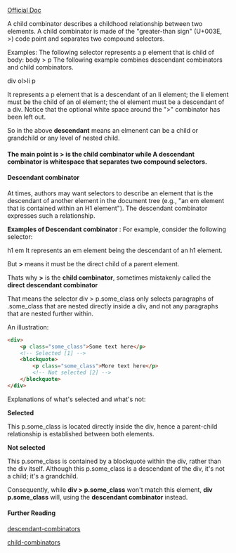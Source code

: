 [Official Doc](https://www.w3.org/TR/selectors/#child-combinators)

A child combinator describes a childhood relationship between two elements. A child combinator is made of the "greater-than sign" (U+003E, >) code point and separates two compound selectors.

Examples: The following selector represents a p element that is child of body:
body > p
The following example combines descendant combinators and child combinators.

div ol>li p

It represents a p element that is a descendant of an li element; the li element must be the child of an ol element; the ol element must be a descendant of a div. Notice that the optional white space around the ">" combinator has been left out.

So in the above **descendant** means an elmenent can be a child or grandchild or any level of nested child.

#### The main point is **>** is the **child combinator** while A descendant combinator is whitespace that separates two compound selectors.

#### Descendant combinator

At times, authors may want selectors to describe an element that is the descendant of another element in the document tree (e.g., "an em element that is contained within an H1 element"). The descendant combinator expresses such a relationship.

**Examples of Descendant combinator** : For example, consider the following selector:

h1 em
It represents an em element being the descendant of an h1 element.

But **>** means it must be the direct child of a parent element.

Thats why **>** is the **child combinator**, sometimes mistakenly called the **direct descendant combinator**

That means the selector div > p.some_class only selects paragraphs of .some_class that are nested directly inside a div, and not any paragraphs that are nested further within.

An illustration:

```html
<div>
	<p class="some_class">Some text here</p>
	<!-- Selected [1] -->
	<blockquote>
		<p class="some_class">More text here</p>
		<!-- Not selected [2] -->
	</blockquote>
</div>
```

Explanations of what's selected and what's not:

**Selected**

This p.some_class is located directly inside the div, hence a parent-child relationship is established between both elements.

**Not selected**

This p.some_class is contained by a blockquote within the div, rather than the div itself. Although this p.some_class is a descendant of the div, it's not a child; it's a grandchild.

Consequently, while **div > p.some_class** won't match this element, **div p.some_class** will, using the **descendant combinator** instead.

#### Further Reading

[descendant-combinators](https://www.w3.org/TR/selectors/#descendant-combinators)

[child-combinators](https://www.w3.org/TR/selectors/#child-combinators)
